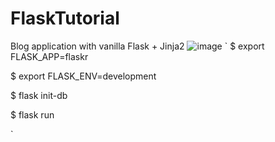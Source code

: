 # FlaskTutorial
Blog application with vanilla Flask + Jinja2
![image](https://user-images.githubusercontent.com/92286511/170388630-a86db813-0c6a-4cce-abcb-b4e56911f494.png)
`
$ export FLASK_APP=flaskr

$ export FLASK_ENV=development

$ flask init-db

$ flask run

`
